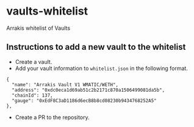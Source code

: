 # vaults-whitelist
Arrakis whitelist of Vaults

## Instructions to add a new vault to the whitelist

* Create a vault.
* Add your vault information to `whitelist.json` in the following format.
```
{
  "name": "Arrakis Vault V1 WMATIC/WETH",
  "address": "0xdc0eca1d69ab51c2b2171c870a1506499081da5b",
  "chainId": 137,
  "gauge": "0xEdF8C3aD1186d6ecB8b8cd08230b9434768252A5"
},
```
* Create a PR to the repository.